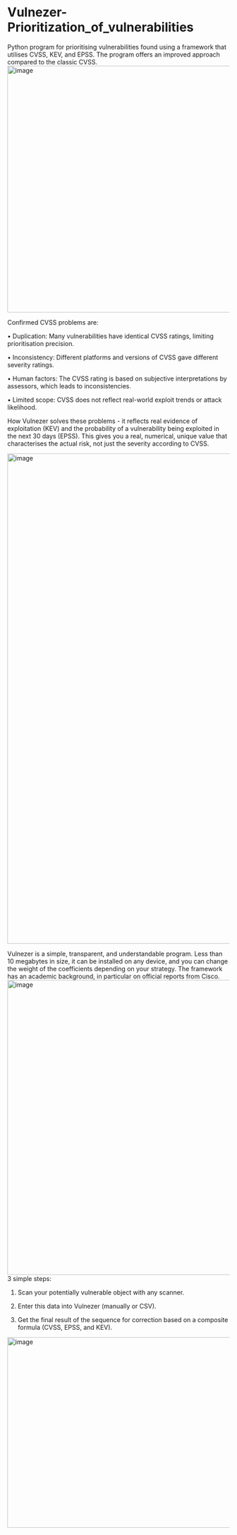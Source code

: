 # Vulnezer-Prioritization_of_vulnerabilities
Python program for prioritising vulnerabilities found using a framework that utilises CVSS, KEV, and EPSS. 
The program offers an improved approach compared to the classic CVSS.
<img width="999" height="558" alt="image" src="https://github.com/user-attachments/assets/e8d133ac-491a-4189-8819-0f4066649743" />



Confirmed CVSS problems are:

• Duplication: Many vulnerabilities have identical CVSS ratings, limiting prioritisation precision.

• Inconsistency: Different platforms and versions of CVSS gave different severity ratings.

• Human factors: The CVSS rating is based on subjective interpretations by assessors, which leads to inconsistencies.

• Limited scope: CVSS does not reflect real-world exploit trends or attack likelihood.


How Vulnezer solves these problems - it reflects real evidence of exploitation (KEV) and the probability of a vulnerability being exploited in the next 30 days (EPSS). This gives you a real, numerical, unique value that characterises the actual risk, not just the severity according to CVSS.


<img width="2530" height="1109" alt="image" src="https://github.com/user-attachments/assets/f7c354ad-b974-4ed4-98b3-1f4f9c7175b4" />

Vulnezer is a simple, transparent, and understandable program. Less than 10 megabytes in size, it can be installed on any device, and you can change the weight of the coefficients depending on your strategy. The framework has an academic background, in particular on official reports from Cisco.
<img width="1062" height="667" alt="image" src="https://github.com/user-attachments/assets/e1ef503f-6679-4d21-8e22-17cd279d5b54" />
3 simple steps:

 1) Scan your potentially vulnerable object with any scanner.

 2) Enter this data into Vulnezer (manually or CSV).

 3) Get the final result of the sequence for correction based on a composite formula (CVSS, EPSS, and KEV).
<img width="700" height="431" alt="image" src="https://github.com/user-attachments/assets/0c562821-72bb-474a-aaee-404a36f0cd36" />
